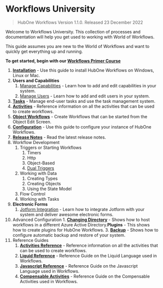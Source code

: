 # Workflows University

> HubOne Workflows Version 1.1.0. Released 23 December 2022

Welcome to Workflows University. This collection of processes and documentation will help you get used to working with World of Workflows.

This guide assumes you are new to the World of Workflows and want to quickly get everything up and running.


**To get started, begin with our [Workflows Primer Course](learn-workflows/README.md)**

1. **[Installation](installation.md)** - Use this guide to install HubOne Workflows on Windows, Linux or Mac.
2. **Users and Capabilities**
    1. [Manage Capabilities](manage-capabilities.md) - Learn how to add and edit capabilities in your system.
   2. [Manage Users](manage-users.md) - Learn how to add and edit users in your system.
3. **[Tasks](tasks/README.md)** - Manage end-user tasks and use the task management system.
4. **[Activities](activity-guide.md)** - Reference information on all the activities that can be used to create workflows.
5. **[Object Workflows](object-workflows.md)** - Create Workflows that can be started from the Object Edit Screen.
6. **[Configuration](configuration-file.md)** - Use this guide to configure your instance of HubOne Workflows.
7. **[Release Notes](release-notes-1-0.md)** - Read the latest release notes.
8. Workflow Development
   1.  Triggers or Starting Workflows
       1.  Timers
       2.  Http
       3.  Object-Based
       4.  [Dual Triggers](workflow-development/dual-triggers.md)
   2.  Working with Data
       1.  Creating Types
       2.  Creating Objects
       3.  Using the State Model
   3.  Flow Control
   4.  Working with Tasks
9. **Electronic Forms**
   1. [Jotform Integration](jotform-integration.md) - Learn how to integrate Jotform with your system and deliver awesome electronic forms.
10.   Advanced Configuration
     1.   **[Changing Directory](changing-directory.md)** - Shows how to host workflows in a different Azure Active Directory.**Plugins** - This shows how to create plugins for HubOne Workflows.
     3.   **[Backup](backup.md)** - Shows how to configure automatic backup and restore of your system.
11.  Reference Guides
     1.   **[Activities Reference](activity-guide.md)** - Reference information on all the activities that can be used to create workflows.
     2.   **[Liquid Reference](liquid/README.md)** - Reference Guide on the Liquid Language used in Workflows.
     3.   **[Javascript Reference](javascript/README.md)** - Reference Guide on the Javascript Language used in Workflows.
     4.   **[Compensable Activities](compensable.md)** - Reference Guide on the Compensable Activities used in Workflows.